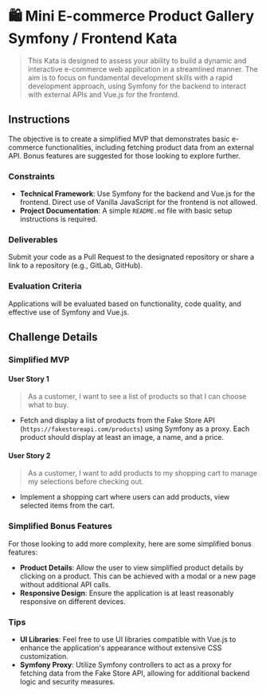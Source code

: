 # 🛍️ Mini E-commerce Product Gallery Symfony / Frontend Kata

> This Kata is designed to assess your ability to build a dynamic and interactive e-commerce web application in a streamlined manner. The aim is to focus on fundamental development skills with a rapid development approach, using Symfony for the backend to interact with external APIs and Vue.js for the frontend.

## Instructions

The objective is to create a simplified MVP that demonstrates basic e-commerce functionalities, including fetching product data from an external API. Bonus features are suggested for those looking to explore further.

### Constraints

- **Technical Framework**: Use Symfony for the backend and Vue.js for the frontend. Direct use of Vanilla JavaScript for the frontend is not allowed.
- **Project Documentation**: A simple `README.md` file with basic setup instructions is required.

### Deliverables

Submit your code as a Pull Request to the designated repository or share a link to a repository (e.g., GitLab, GitHub).

### Evaluation Criteria

Applications will be evaluated based on functionality, code quality, and effective use of Symfony and Vue.js.

## Challenge Details

### Simplified MVP

#### User Story 1
> As a customer, I want to see a list of products so that I can choose what to buy.

- Fetch and display a list of products from the Fake Store API (`https://fakestoreapi.com/products`) using Symfony as a proxy. Each product should display at least an image, a name, and a price.

#### User Story 2
> As a customer, I want to add products to my shopping cart to manage my selections before checking out.

- Implement a shopping cart where users can add products, view selected items from the cart.

### Simplified Bonus Features

For those looking to add more complexity, here are some simplified bonus features:

- **Product Details**: Allow the user to view simplified product details by clicking on a product. This can be achieved with a modal or a new page without additional API calls.
- **Responsive Design**: Ensure the application is at least reasonably responsive on different devices.

### Tips

- **UI Libraries**: Feel free to use UI libraries compatible with Vue.js to enhance the application's appearance without extensive CSS customization.
- **Symfony Proxy**: Utilize Symfony controllers to act as a proxy for fetching data from the Fake Store API, allowing for additional backend logic and security measures.

